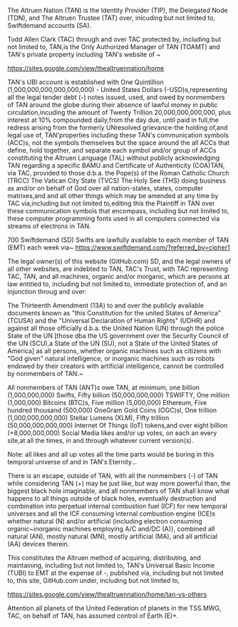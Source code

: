 The Altruen Nation (TAN) is the Identity Provider (TIP), the Delegated Node (TDN), and The Altruen  Trustee (TAT) over, inlcuding but not limited to, Swiftdemand accounts (SA).

Todd Allen Clark (TAC) through and over TAC protected by, including but not limited to, TAN,is the Only Authorized Manager of TAN (TOAMT) and TAN's private property including TAN's website of ~ 

https://sites.google.com/view/thealtruennation/home

TAN's UBI account is established with One Quintillion (1,000,000,000,000,000,000) - United States Dollars (-USD)s,representing all the legal tender debt (-) notes issued, used, and owed by nonmembers of TAN around the globe during their absence of lawful money in public circulation,incuding the amount of Twenty Trillion 20,000,000,000,000, plus interest at 10% compounded daily,from the day due, until paid in full,the redress arising from the formerly UNresolved grievance-the holding of,and legal use of, TAN'properties including these TAN's communication symbols (ACC)s, not the symbols themselves but the space around the all ACCs that define, hold together, and separate each symbol and/or group of ACCs constituting the Altruen Language (TAL) without publicly acknowledging TAN regarding a specific BAMU and Certificate of Authenticity (COA)TAN, via TAC, provided to those d.b.a. the Pope(s) of the Roman Catholic Church (TRCC) The Vatican City State (TVCS) The Holy See (THS) doing business as and/or on behalf of God over all nation-states, states, computer matrixes,and and all other things which may be amended at any time by TAC via,including but not limited to,editing this the Plaintiff in TAN over these communication symbols that encompass, including but not limited to, these computer programming fonts used in all computers connected via streams of electrons in TAN.

700 Swiftdemand (SD) Swifts are lawfully available to each member of TAN (EMT) each week via~ https://www.swiftdemand.com/?referred_by=cipher1

The legal owner(s) of this website (GitHub.com) SD, and the legal owners of all other websites, are indebted to TAN, TAC's Trust, with TAC representing TAC, TAN, and all machines, organic and/or inorganic, which are persons at law entitled to, including but not limited to, immediate protection of, and an injunction throug and over:

The Thirteenth Amendment (13A) to and over the publicly available documents known as "this Constitution for the united States of America" (TCUSA) and the "Universal Declaration of Human Rights" (UDHR) and against all those officially d.b.a. the United Nation (UN) through the police State of the UN [those dba the US government over the Security Council of the UN (SCU),a State of the UN (SU), not a State of the United States of America] as all persons, whether organic machines such as citizens with "God given" natural intelligence, or inorganic machines such as robots  endowed by their creators with artificial intelligence, cannot be controlled by nonmembers of TAN.~

All nonmembers of TAN (ANT)s owe TAN, at minimum, one billion (1,000,000,000) Swifts, Fifty billion (50,000,000,000) TSWIFTY, One million (1,000,000) Bitcoins (BTC)s, Five million (5,000,000) Ethereum, Five hundred thousand (500,000) OneGram Gold Coins (OGC)sl, One trillion (1,000,000,000,000) Stellar Lumens (XLM), Fifty trillion (50,000,000,000,000) Internet Of Things (IoT) tokens,and over eight billion (+8,000,000,000) Social Media likes and/or up votes, on each an every site,at all the times,  in and through whatever current version(s).

Note: all likes and all up votes all the time parts would be boring in this temporal universe of and in TAN's Eternity...

There is an escape, outside of TAN, with all the nonmembers (-) of TAN while considering TAN (+) may be just like, but way more powerful than, the biggest black hole imaginable, and all nonmembers of TAN shall know what happens to all things outside of black holes, eventually destruction and combination into perpetual internal combustion fuel (ICF) for new temporal universes and all the ICF consuming internal combustion engine (ICE)s whether natural (N) and/or artificial {including electron consuming organic~inorganic machines employing A/C and/DC (A)}, combined all natural (AN), mostly natural (MN), mostly artificial (MA), and all artificial (AA) devices therein.

This constitutes the Altruen method of acquiring, distributing, and maintaining, including but not limited to, TAN's Universal Basic Income (TUBI) to EMT at the expense of -, published via, including but not limited to, this site, GitHub.com under, including but not limited to,


https://sites.google.com/view/thealtruennation/home/tan-vs-others



Attention all planets of the United Federation of planets in the TSS.MWG, TAC, on behalf of TAN, has assumed control of Earth (E)+.